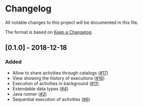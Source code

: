 # Changelog
All notable changes to this project will be documented in this file.

The format is based on [Keep a Changelog](https://keepachangelog.com/en/1.0.0/).

## [0.1.0] - 2018-12-18
### Added
- Allow to share activities through catalogs ([#17](https://github.com/KazeJiyu/ekumi/pull/17))
- View showing the history of executions ([#16](https://github.com/KazeJiyu/ekumi/pull/16))
- Execution of activities in background ([#11](https://github.com/KazeJiyu/ekumi/pull/11))
- Extendable data types ([#4](https://github.com/KazeJiyu/ekumi/pull/4))
- Java runner ([#2](https://github.com/KazeJiyu/ekumi/pull/2))
- Sequential execution of activities ([#6](https://github.com/KazeJiyu/ekumi/pull/6))